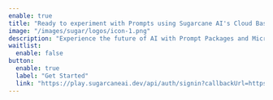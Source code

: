 ```yaml
---
enable: true
title: "Ready to experiment with Prompts using Sugarcane AI's Cloud Based IDE?"
image: "/images/sugar/logos/icon-1.png"
description: "Experience the future of AI with Prompt Packages and Micro LLMs. Build, train and sell Prompt Packages with ease and flexibility."
waitlist:
  enable: false
button:
  enable: true
  label: "Get Started"
  link: "https://play.sugarcaneai.dev/api/auth/signin?callbackUrl=https%3A%2F%2Fplay.sugarcaneai.dev%2F"
---
```

